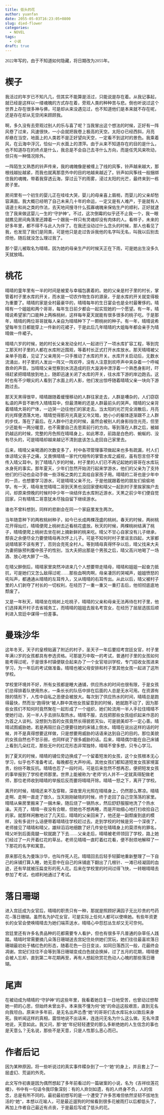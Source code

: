 ```yaml
---
title: 低头的花
author: yuanfan
date: 2055-05-03T16:23:05+0800
slug: died-flower
categories:
  - NOVEL
tags:
  - 小说
draft: true
---
```


<font face="微软雅黑">2022年写的，由于不知道如何隐藏，将日期改为2055年。

<!--more-->

# 楔子

我活过的年岁已不知凡几，但其实不能算是活过，只能说是存在着。从我记事起，就已经是这样以一缕魂魄的方式存在着，旁观人类的种种苦与悲。倒也听说过这个世界上存在很多神与佛，可是却从来没遇见过，也不知道他们是本来就不存在呢，还是存在却从无空闲来顾顾我。

啊，多久没有去旁观过别人的乐与喜了呢？当我冒出这个想法的时候，正好有一阵风卷了过来，风速很快，一小会就把我卷上极高的天空。太阳🌞已经西斜，月亮🌛却悬在当空，地面上的人类若不是正好望向天空，一定看不到这时的景色。我乘着风，在云海中浮沉，恰似一片水面上的漂萍。由于从来不知道存在的目的是什么，也不知道存在的终点是什么，我总是不会自己去寻什么方向，而是任凭风来吹动，但只有一种情况除外。

一阵陌生又熟悉的铃声传来，我的魂魄像是被缠上了线的风筝，铃声越来越大，那根线越扯越紧，而我也就离那意外中的目的地越来越近了。铃声如风筝线一般捆绑住我的魂魄，带着我穿透云海，穿过云下的雨雾，浸过太阳的光芒，最终来到一栋房子里。

房间里有一个初生的婴儿正在哇哇大哭，婴儿的母亲喜上眉梢，而婴儿的父亲却愁容满面。我大概已经明了自己未来几十年的命运，一定又是有人难产，于是就有人请道士和尚之类的作法，去天地间搜寻什么孤寡魂魄来保佑生产的顺利，正好就逮住了我来做这婴儿一生的“守护神”。不过，这次倒霉的似乎还不止我一个，我一眼就瞧见房间角落里还蹲着一个跟我一样只有灵魂却没有肉体的人。看样子，未来的好多年里，都不得不与此人为伴了。在我还没动过什么念头的时候，那人也看见了我，也发现了我们是同类，可是他只是走过告诉我他的名字叫无名，叫我以后别去烦他，随后就没怎么理过我了。

那个婴儿被取名为晴晴，因为她的母亲生产的时候天正在下雨，可是她出生没多久天就放晴。

# 桃花

晴晴的童年里有一半的时间是被爱与幸福包裹着的。她的父亲是村子里的村长，掌管着村子里水库的开关，而水是一切农作物生存的源泉，于是水库的开关就变得极为重要了。晴晴的家是全村最豪华的，晴晴每年的生日宴会也是全村最奢侈的。晴晴有一个姐姐和两个哥哥，每年生日前夕都会一起实现她的一个愿望。有一年，晴晴说希望家门口能种上两株桃树，这样每年夏天就能有很多很多的桃子吃。于是那年，晴晴的两位哥哥就每人亲自为晴晴种下了一颗桃树的种子。有一年，晴晴说希望每年生日都能穿上一件新的花裙子，于是此后几年晴晴的大姐每年都会亲手为晴晴做一件裙子。

晴晴六岁的时候，她的村长父亲发动全村人一起进行了一项水库扩容工程，等到完工那天村子里的人都在水库附近围观，等着村长正式打开水库放水。那天晴晴被父亲单手抱着，见证了父亲用另一只手推动了水库的开关。水库开关启动后，无数水流涌出，村子里的人发出一阵又一阵欢呼，没有人注意到欢呼声中夹杂着一个呼喊救命的声音。当晴晴父亲觉察到水流造成的巨大漩涡中漂浮着一个熟悉身影时，吓得赶紧把晴晴放到地上，随即迅速关闭了水库的开关，往水库下游的岸边跑去。这时也有不少眼尖的人看到了水面上的人影，他们发出惊呼随着晴晴父亲一块向下游跑过去。

那天天黑得很早，晴晴跟随着缓慢移动的人群往家走去，人群是嘈杂的，人们窃窃私语的声音不断传入晴晴耳中，但最清晰的还是人群最前头的哭声。晴晴的父亲背着晴晴大哥的尸体，一边哭一边往他们的家走去。当太阳的光芒完全消散后，月亮的光辉便洒落大地，晴晴觉得那月光真是又冷又暗，她小小的躯体逐渐跟不上人群的步伐，落在了最后。在人群中行走的时候，虽然会被别人的身影挡住光亮，但至少还能有一两分暖意，也不需要自己去思索前行的方向。等到落在人群之后，被越扔越远的时候，完整的月色照在晴晴身上，如此寒凉，前路是白色的、蜿蜒的、没有尽头的，可是晴晴却越来越记不清到底该怎么走回自己家里去。

后来，晴晴父亲喝酒的次数变多了，村中各项管理事项做起来也多有疏漏，村人们体谅晴父丧子之痛，又畏惧晴晴一家代代相传的掌管水库之威视，虽有怨言但不曾传入晴父耳中。到了晴晴八岁的时候，村子里的人们已不再记起她的哥哥在水库玩水身死的事实。那年夏天，少年们忽然开始流行起来学游水，他们的父亲为了支持他们的行动也会动手做一些浮板之类的工具给自家孩子用。晴晴的二哥也是少年中的一员，也想要学习游水，可是晴晴父亲不允，于是他就跟着他的朋友们偷偷地学。有一天，晴母发觉晴晴二哥到天黑也没回家便和晴父一起到村子里挨家挨户去问，却原来傍晚的时候村中少年一块结伴去水库附近游水，天黑之前少年们便自觉回家，只有晴晴二哥意犹未尽独自留下继续游水。

谁也不曾料想到，同样的悲剧会在同一个家庭里发生两次。

当年随意种下的两枚桃树种子，如今已长成两棵茂盛的桃树。春天的时候，两树桃花开得灿烂，晴晴便爬上桃树去近看桃花盛放。秋天的时候，两棵桃树结满了桃子，晴晴便爬上桃树去坐在树上摘新鲜的桃来吃。晴父不甘心自家没有儿子继承，颓丧之余便尽全力要使晴母再次怀上儿子。可是不知何时村子里谣言四起，大家都说晴晴家不该有男丁，否则会克死全村人。等到晴母真得怀孕以后，晴父找来大夫为妻把脉预判腹中孩子的性别，当大夫把出那是个男孩之后，晴父高兴地喝了一场酒、放心地大醉了一场。

在晴父醉倒后，晴晴家里突然冲进来几个人想要带走晴母，晴晴和姐姐一起奋力抵抗，可是她们又怎么敌得过呢……那些血啊肉啊，母亲凄厉的哭喊声，姐姐愤怒的吼叫声，都通通从晴晴的左耳传入，又从晴晴的右耳传出。从此以后，晴父被村子里的人们剥夺了村长的一切权利，在经历了一重一重又一重打击后，他彻彻底底地颓废了。

又是一年秋天，晴晴坐在桃树上吃桃子，晴晴的父亲和母亲无法再待在村子里，他们选择离开村子去省城务工，而晴晴的姐姐去报名考宫女，在经历了层层选拔后顺利进入宫廷中谋得一份差事。

# 曼珠沙华

这年冬天，天子的皇榜贴遍了附近的村子，圣天子一年后要招考宫廷女官，村子里年满12岁的女孩都具有参选资格。可那是万中取一的考试，普通村子里的女孩如何能考得过呢，于是很多村镇便联合起来办了一个女官培训学校，专门招收女孩进来学习，为一年后的考试做准备。晴晴也被父母安排和村子里其他女孩一起进了这所学校。

学校里环境并不好，所有女孩都是睡大通铺，供应热水的时间也很有限，于是女孩们总得排着队使用热水，一条长长的队伍中排在后面的人总是无水可用。在资源有限的情形下，人性中自私之恶便会被放大。每次到了供应热水的时间，晴晴总是跑得最快，然而当“跑得快”被人群中其他女孩留意到的时候，她就跑不动了，因为那些女孩们不知何时竟然聚在一起形成了一个组织，她们轮流用一半人手拉住晴晴不使她行动，另一半人手去排队取热水。晴晴不服，去找把那些女孩组织起来作恶的为首之人谈判。没想到为首的女孩竟然长得貌若天仙，可是貌美却不一定心善。晴晴试图威胁她，若是再阻拦自己便要往她的床铺上倒水。晴晴在说出这样的话的时候，并不是真得想要这样做，只是想要用威胁的话语来达到自己的目的。那位美貌的女孩自然也不甘示弱，也同样说了很多威胁的话。后来，晴晴偶尔能在自己床铺上看到几朵红花，那些无叶的红花形态非常独特，晴晴不曾多想，只专心学习。

到了夏天的时候，晴晴的铺位旁边换成了一个留着短发的女孩，这个女孩根本无心学习，似乎也不准备考试，每晚都在大声吵闹。其他女孩们都知道短发女孩家境富贵，纷纷不敢反抗。晴晴也忍了一段时间，可是后来忽然不想再忍，便把短发女孩的事举报到了学校老师那里。世界上能被称为“老师”的人并不一定就真得配做老师，那位老师收到晴晴的举报后反而要将晴晴开除。晴晴一怒之下，离开了学校。

离开的时候，晴晴还来不及穿鞋，深夜里月光照在晴晴身上，仍然那么寒凉。晴晴走啊、走啊一直走了很久，当天刚刚破晓的时候，终于走回了自己空荡荡的家里。晴晴从柴房里搬来了一捆木柴，随后烧了一锅热水，然后舒舒服服地洗了个热水澡。天亮了，晴晴一夜没有合眼，但她也不想再睡，而是开始细心地打扫收拾自己的家。就那样闲散地过了几天后，晴晴的父亲回来了，他还是一副颓废到底的模样，没有多说什么话便带着晴晴往学校赶过去。走到学校的时候是另一个深夜了，老师接见了晴晴和晴父，雄辩滔滔地细数了好几件安在晴晴身上的莫须有的罪名，晴父听到后面竟腿一软就跪了下去……父亲走后，晴晴被老师领回了学校，路上她们经过了一片开着红花的草丛，老师见晴晴一直盯着红花看，便不耐烦地解释了一下那花的名字和寓意。

原来那花名为曼珠沙华，也叫作死人花。晴晴回去后轻手轻脚地重新整理了一下自己的床铺打算入睡，她无意中在自己的床铺底下翻出了几根针、一滩已经凝固的血迹，还有早就被压扁变形的死人花。后来在学校里的时间过得飞快，一转眼晴晴去参加了考试，也顺利地通过了考试。

# 落日珊瑚

进入宫廷成为女官后，晴晴的职责只有一种，那就是照顾好满园子无比珍贵的芍药花--落日珊瑚。虽然名为护花女官，可是实际上任何人都可以使唤她。有些年资更长的女官会使唤晴晴去为她们端茶送水，晴晴心中怨怼丛生却又无可奈何。

宫廷里还有许多名贵品种的花都需要专人看护，但也有很多平凡普通的杂草任人践踏。晴晴时常需要摘几朵落日珊瑚送去宫妃住处供她们赏玩，她们往往最喜欢落日珊瑚最初处于橘红色的形态，随着花色一日日变淡，如同日落西沉一般，花最终会凋谢。宫妃们往往不会等到落日珊瑚变成白色就会换掉，过了五月的花期，晴晴便会被人忘却，直到第二年花期再至，再有人想起欣赏花色动人心魄的那些落日珊瑚。

# 尾声

在被动成为晴晴的“守护神”的这些年里，我看着她日复一日地受苦，也曾动过想帮她一把的心思，但始终未曾出手。本来我不懂为何“她”的命运这般艰苦，直到无名向我坦白。原来许多年前，是无名出声怂恿“她”的哥哥们去水库玩水以致后来身死。我听闻这样的真相，震惊地说不出话来，连连问无名为什么这么做。无名冷漠地说，天意如此。我又问，那“她”年纪轻轻遭受的那么多断绝她的人生信念的事也是天意么？无名说，那些不是天意，只是人性那么恶心而已。

# 作者后记

因为某种原因，将一些听说过的真实事件糅杂到了一个“她”的身上，并且套上了一层虚幻、荒诞的外壳。

此文写作初衷是因为偶然想起了多年前看过的一篇破案的小说，名为《吉祥纹莲花楼》，书中有一句话令我印象深刻：有的人弃剑如遗，有的人终身不负，人的信念，总是有所不同的。最初最初想写的是一个遭受了许多苦难但依然坚韧不拔地生活的“她”，本想以花喻人，可是最近遛狗的时候看到很多花被雨打以后都低头了，再加上作者自己最近有点丧，于是最后写成了低头的花。
